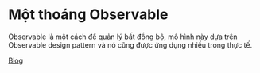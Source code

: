 # Một thoáng Observable

Observable là một cách để quản lý bất đồng bộ, mô hình này dựa trên Observable design pattern và nó cũng được ứng dụng nhiều trong thực tế.

[Blog](https://viiiprock.com/blog/mot-thoang-observable-649f5140df5a14d29536d97b#article)
